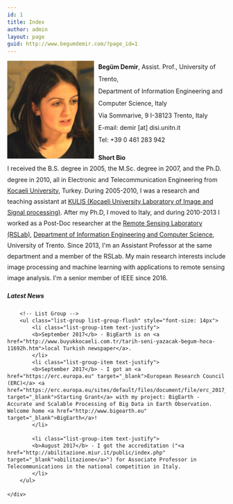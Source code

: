 ```yaml
---
id: 1
title: Index
author: admin
layout: page
guid: http://www.begumdemir.com/?page_id=1
---
```


<div class="col-lg-8 text-left">
	<div class="row m-0">
		<img style="margin-right: 10px" src="./assets/images/begum_demir_2.jpg" align="left" width="200px" class="rounded">
		<p style="line-height: 200%;">
		<b>Begüm Demir</b>, Assist. Prof., University of Trento, <br />
      	Department of Information Engineering and Computer Science, Italy
      	<br />
		Via Sommarive, 9 I-38123 Trento, Italy
		<br />
		E-mail: demir [at] disi.unitn.it
		<br />
		Tel: +39 0 461 283 942 
		</p>
	</div> 
	<div class="row m-0 my-2">

<p style="line-height: 180%;" class="text-justify">
<b>Short Bio</b><br>
I received the B.S. degree in 2005, the M.Sc. degree in 2007, and the Ph.D. degree in 2010, all in Electronic and Telecommunication Engineering from <a href="http://www.kocaeli.edu.tr/int/">Kocaeli University</a>, Turkey. During 2005-2010, I was a research and teaching assistant at <a href="http://kulis.kocaeli.edu.tr/index_en.php">KULIS (Kocaeli University Laboratory of Image and Signal processing)</a>. After my Ph.D, I moved to Italy,  and during 2010-2013 I worked as a Post-Doc researcher at the <a href="http://disi.unitn.it/rslab/index.php" target="_blank">Remote Sensing Laboratory (RSLab)</a>, <a href="http://disi.unitn.it" target="_blank">Department of Information Engineering and Computer Science</a>, University of Trento. Since 2013, I'm an Assistant Professor at the same department and a member of the RSLab. My main research interests include image processing and machine learning with applications to remote sensing image analysis. I'm a senior member of IEEE since 2016. 
</p>
	</div>

</div>

<div class="col-lg-4 text-left">
	<!-- News Widget -->
	<div class="card">
    	<h5 class="card-header b-0">Latest News</h5>

		<!-- List Group -->
		<ul class="list-group list-group-flush" style="font-size: 14px">
			<li class="list-group-item text-justify">
			<b>September 2017</b> - BigEarth is on <a href="http://www.buyukkocaeli.com.tr/tarih-seni-yazacak-begum-hoca-11692h.htm">local Turkish newspaper</a>.
			</li>		
			<li class="list-group-item text-justify">
			<b>September 2017</b> - I got an <a href="https://erc.europa.eu" target="_blank">European Research Council (ERC)</a> <a href="https://erc.europa.eu/sites/default/files/document/file/erc_2017_stg_results_pe.pdf" target="_blank">Starting Grant</a> with my project: BigEarth - Accurate and Scalable Processing of Big Data in Earth Observation.  Welcome home <a href="http://www.bigearth.eu" target="_blank">BigEarth</a>!
			</li>

			<li class="list-group-item text-justify">
			<b>August 2017</b> - I got the accreditation ("<a href="http://abilitazione.miur.it/public/index.php" target="_blank">abilitazione</a>") for Associate Professor in Telecommunications in the national competition in Italy.
			</li>
		</ul>

    </div>
</div>


